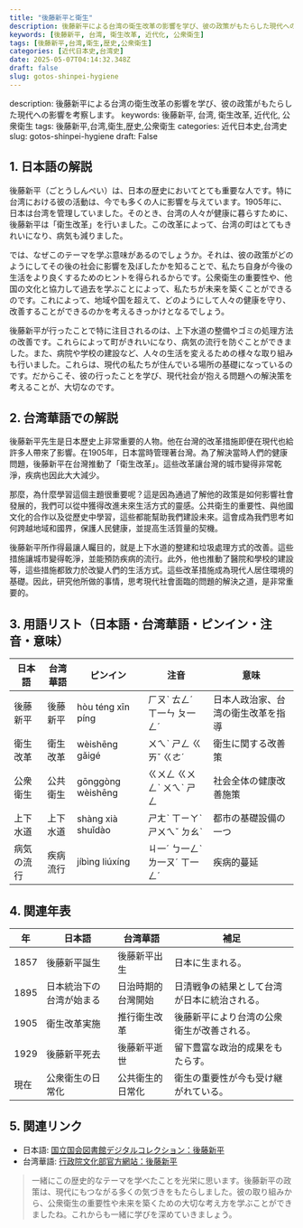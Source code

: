 ```yaml
---
title: "後藤新平と衛生"
description: 後藤新平による台湾の衛生改革の影響を学び、彼の政策がもたらした現代への影響を考察します。
keywords: [後藤新平, 台湾, 衛生改革, 近代化, 公衆衛生]
tags: [後藤新平,台湾,衛生,歴史,公衆衛生]
categories: [近代日本史,台湾史]
date: 2025-05-07T04:14:32.348Z
draft: false
slug: gotos-shinpei-hygiene
---
```


description: 後藤新平による台湾の衛生改革の影響を学び、彼の政策がもたらした現代への影響を考察します。
keywords: 後藤新平, 台湾, 衛生改革, 近代化, 公衆衛生
tags: 後藤新平,台湾,衛生,歴史,公衆衛生
categories: 近代日本史,台湾史
slug: gotos-shinpei-hygiene
draft: False

## 1. 日本語の解説

後藤新平（ごとうしんぺい）は、日本の歴史においてとても重要な人です。特に台湾における彼の活動は、今でも多くの人に影響を与えています。1905年に、日本は台湾を管理していました。そのとき、台湾の人々が健康に暮らすために、後藤新平は「衛生改革」を行いました。この改革によって、台湾の町はとてもきれいになり、病気も減りました。

では、なぜこのテーマを学ぶ意味があるのでしょうか。それは、彼の政策がどのようにしてその後の社会に影響を及ぼしたかを知ることで、私たち自身が今後の生活をより良くするためのヒントを得られるからです。公衆衛生の重要性や、他国の文化と協力して過去を学ぶことによって、私たちが未来を築くことができるのです。これによって、地域や国を超えて、どのようにして人々の健康を守り、改善することができるのかを考えるきっかけとなるでしょう。

後藤新平が行ったことで特に注目されるのは、上下水道の整備やゴミの処理方法の改善です。これらによって町がきれいになり、病気の流行を防ぐことができました。また、病院や学校の建設など、人々の生活を変えるための様々な取り組みも行いました。これらは、現代の私たちが住んでいる場所の基礎になっているのです。だからこそ、彼の行ったことを学び、現代社会が抱える問題への解決策を考えることが、大切なのです。

## 2. 台湾華語での解説  

後藤新平先生是日本歷史上非常重要的人物。他在台灣的改革措施即便在現代也給許多人帶來了影響。在1905年，日本當時管理著台灣。為了解決當時人們的健康問題，後藤新平在台灣推動了「衛生改革」。這些改革讓台灣的城市變得非常乾淨，疾病也因此大大減少。

那麼，為什麼學習這個主題很重要呢？這是因為通過了解他的政策是如何影響社會發展的，我們可以從中獲得改進未來生活方式的靈感。公共衛生的重要性、與他國文化的合作以及從歷史中學習，這些都能幫助我們建設未來。這會成為我們思考如何跨越地域和國界，保護人民健康，並提高生活質量的契機。

後藤新平所作得最讓人矚目的，就是上下水道的整建和垃圾處理方式的改善。這些措施讓城市變得乾淨，並能預防疾病的流行。此外，他也推動了醫院和學校的建設等，這些措施都致力於改變人們的生活方式。這些改革措施成為現代人居住環境的基礎。因此，研究他所做的事情，思考現代社會面臨的問題的解決之道，是非常重要的。

## 3. 用語リスト（日本語・台湾華語・ピンイン・注音・意味）

| 日本語 | 台湾華語 | ピンイン | 注音 | 意味 |
|---|---|---|---|---|
| 後藤新平 | 後藤新平 | hòu téng xīn píng | ㄏㄡˋ ㄊㄥˊ ㄒ一ㄣ ㄆ一ㄥˊ | 日本人政治家、台湾の衛生改革を指導 |
| 衛生改革 | 衛生改革 | wèishēng gǎigé | ㄨㄟˋ ㄕㄥ ㄍㄞˇ ㄍㄜˊ | 衛生に関する改善策 |
| 公衆衛生 | 公共衛生 | gōnggòng wèishēng | ㄍㄨㄥ ㄍㄨㄥˋ ㄨㄟˋ ㄕㄥ | 社会全体の健康改善施策 |
| 上下水道 | 上下水道 | shàng xià shuǐdào | ㄕㄤˋ ㄒㄧㄚˋ ㄕㄨㄟˇ ㄉㄠˋ | 都市の基礎設備の一つ |
| 病気の流行 | 疾病流行 | jíbìng liúxíng | ㄐ一ˊ ㄅ一ㄥˋ ㄌ一ㄡˊ ㄒ一ㄥˊ | 疾病的蔓延 |

## 4. 関連年表

| 年 | 日本語 | 台湾華語 | 補足 |
|---|---|---|---|
| 1857 | 後藤新平誕生 | 後藤新平出生 | 日本に生まれる。 |
| 1895 | 日本統治下の台湾が始まる | 日治時期的台灣開始 | 日清戦争の結果として台湾が日本に統治される。 |
| 1905 | 衛生改革実施 | 推行衛生改革 | 後藤新平により台湾の公衆衛生が改善される。 |
| 1929 | 後藤新平死去 | 後藤新平逝世 | 留下豊富な政治的成果をもたらす。 |
| 現在 | 公衆衛生の日常化 |公共衛生的日常化 | 衛生の重要性が今も受け継がれている。 |

## 5. 関連リンク  

- 日本語: [国立国会図書館デジタルコレクション：後藤新平](https://www.ndl.go.jp)
- 台湾華語: [行政院文化部官方網站：後藤新平](http://nrch.culture.tw)

>一緒にこの歴史的なテーマを学べたことを光栄に思います。後藤新平の政策は、現代にもつながる多くの気づきをもたらしました。彼の取り組みから、公衆衛生の重要性や未来を築くための大切な考え方を学ぶことができましたね。これからも一緒に学びを深めていきましょう。